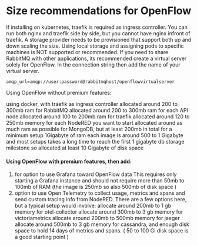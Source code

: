 # Size recommendations for OpenFlow

If installing on kubernetes, traefik is required as ingress controller. You can run both nginx and traefik side by side, but you cannot have nginx infront of traefik.
A storage provider needs to be provisioned that support both up and down scaling the size. Using local storage and assigning pods to specific machines is NOT supported or recommended.
If you need to share RabbitMQ with other applications, its recommended create a virtual server solely for OpenFlow. In the connection string then add the name of your virtual server.

```
amqp_url=amqp://user:password@rabbitmqhost/openflowvirtualserver
```

Using OpenFlow without premium features:

using docker, with traefik as ingress controller
allocated around 200 to 300mb ram for RabbitMQ
allocated around 200 to 300mb ram for each API node
allocated around 100 to 200mb ram for traefik
allocated around 120 to 250mb memory for each NodeRED you want to start
allocated around as much ram as possible for MongoDB, but at least 200mb
in total for a minimum setup 1Gigabyte of ram
each image is around 500 to 1 Gigabyte and most setups takes a long time to reach the first 1 gigabyte db storage milestone so allocated at least 10 Gigabyte of disk space



#### Using OpenFlow with premium features, then add:



1) for option to use Grafana toward OpenFlow data
    This requires only starting a Grafana instance and should not require more than 50mb to 100mb of RAM (the image is 250mb so also 500mb of disk space )
2) option to use Open Telemetry to collect usage, metrics and spans and send custom tracing info from NodeRED.
    There are a few options here, but a typical setup would involve:
    allocate around 200mb to 1 gb memory for otel-collector
    allocate around 300mb to 3 gb memory for victoriametrics
    allocate around 200mb to 500mb memory for jaeger
    allocate around 500mb to 3 gb memory for cassandra, and enough disk space to hold 14 days of metrics and spans. ( 50 to 100 Gi disk space is a good starting point )
